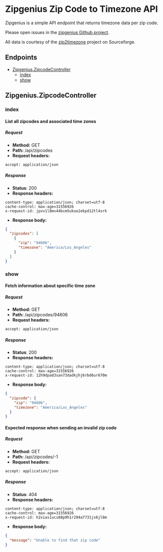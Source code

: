 # Zipgenius Zip Code to Timezone API

Zipgenius is a simple API endpoint that returns timezone data per zip code.

Please open issues in the [zipgenius Github project](https://www.github.com/andrewhao/zipgenius).

All data is courtesy of the [zip2timezone](https://sourceforge.net/projects/zip2timezone/files/) project on Sourceforge.



## Endpoints


  * [Zipgenius.ZipcodeController](#zipgenius-zipcodecontroller)
    * [index](#zipgenius-zipcodecontroller-index)
    * [show](#zipgenius-zipcodecontroller-show)

## Zipgenius.ZipcodeController
### <a id=zipgenius-zipcodecontroller-index></a>index
#### List all zipcodes and associated time zones
##### Request
* __Method:__ GET
* __Path:__ /api/zipcodes
* __Request headers:__
```
accept: application/json
```

##### Response
* __Status__: 200
* __Response headers:__
```
content-type: application/json; charset=utf-8
cache-control: max-age=31556926
x-request-id: jpvv1l8mv44bcm5ukuo2ekpd12tl4srk
```
* __Response body:__
```json
{
  "zipcodes": [
    {
      "zip": "94606",
      "timezone": "America/Los_Angeles"
    }
  ]
}
```

### <a id=zipgenius-zipcodecontroller-show></a>show
#### Fetch information about specific time zone
##### Request
* __Method:__ GET
* __Path:__ /api/zipcodes/94606
* __Request headers:__
```
accept: application/json
```

##### Response
* __Status__: 200
* __Response headers:__
```
content-type: application/json; charset=utf-8
cache-control: max-age=31556926
x-request-id: 12h9dpad3san73dadkjhj6rbd6ur670m
```
* __Response body:__
```json
{
  "zipcode": {
    "zip": "94606",
    "timezone": "America/Los_Angeles"
  }
}
```

#### Expected response when sending an invalid zip code
##### Request
* __Method:__ GET
* __Path:__ /api/zipcodes/-1
* __Request headers:__
```
accept: application/json
```

##### Response
* __Status__: 404
* __Response headers:__
```
content-type: application/json; charset=utf-8
cache-control: max-age=31556926
x-request-id: h2vias1ucs80p9h1r294a7731js6jl0m
```
* __Response body:__
```json
{
  "message": "Unable to find that zip code"
}
```

